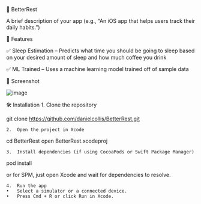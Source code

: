 📱 BetterRest

A brief description of your app (e.g., “An iOS app that helps users track their daily habits.”)

🚀 Features

✅ Sleep Estimation – Predicts what time you should be going to sleep based on your desired amount of sleep and how much coffee you drink

✅ ML Trained – Uses a machine learning model trained off of sample data

📸 Screenshot

![image](https://github.com/user-attachments/assets/a16455ab-d92e-4080-9dcf-71181cbdbb95)

🛠 Installation
	1.	Clone the repository

git clone https://github.com/danielcollis/BetterRest.git


	2.	Open the project in Xcode

cd BetterRest
open BetterRest.xcodeproj


	3.	Install dependencies (if using CocoaPods or Swift Package Manager)

pod install

or for SPM, just open Xcode and wait for dependencies to resolve.

	4.	Run the app
	•	Select a simulator or a connected device.
	•	Press Cmd + R or click Run in Xcode.

